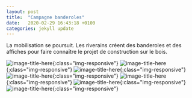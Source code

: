 ```yaml
---
layout: post
title:  "Campagne banderoles"
date:   2020-02-29 16:43:18 +0100
categories: jekyll update
---
```

La mobilisation se poursuit.
Les riverains créent des banderoles et des affiches pour faire connaître le projet de construction sur le bois.


![image-title-here](https://files.slack.com/files-pri/T01HNP28Q3D-F01HTJWQGS1/img_0665.jpg){:class="img-responsive"}
![image-title-here](https://files.slack.com/files-pri/T01HNP28Q3D-F01J2SB7J20/493b1197-4b2c-46b0-99ad-db97fc1499eb.jpg){:class="img-responsive"}
![image-title-here](https://files.slack.com/files-pri/T01HNP28Q3D-F01HPU2AJUE/cea57d27-5b51-4003-a41a-2bc0c9b6669d.jpg){:class="img-responsive"}
![image-title-here](https://files.slack.com/files-pri/T01HNP28Q3D-F01HTJY08E9/197c14db-95d1-41d8-9345-ce82ef7f9f59.jpg){:class="img-responsive"}
![image-title-here](https://files.slack.com/files-pri/T01HNP28Q3D-F01J9AMLL9F/img_0682.jpg){:class="img-responsive"}
![image-title-here](https://files.slack.com/files-pri/T01HNP28Q3D-F01HWMH7RAN/img_0686.jpg){:class="img-responsive"}
![image-title-here](https://files.slack.com/files-pri/T01HNP28Q3D-F01JLGV98GY/img_0691.jpg){:class="img-responsive"}
